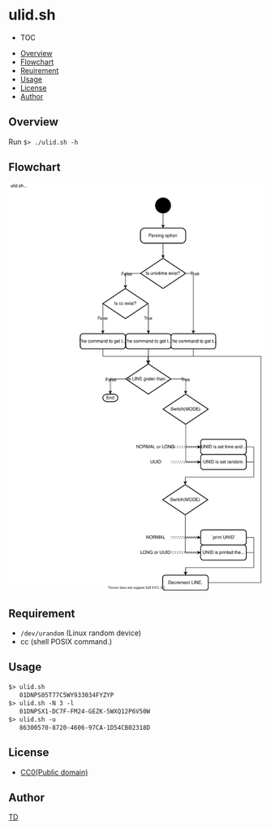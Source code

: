 # ulid.sh

- TOC
 + [Overview](#overview)
 + [Flowchart](#flowchart)
 + [Reuirement](#requirement)
 + [Usage](#usage)
 + [License](#license)
 + [Author](#author)

## Overview

Run `$> ./ulid.sh -h`

## Flowchart

[![Flowchart](./ulid-flow.svg "Flowchart")](https://www.draw.io/#Htd-shi%2FShellScriptsOnGist%2FUpdateImagesSVG%2Fulid_design%2Fulid-flow.svg)

## Requirement

- `/dev/urandom` (Linux random device)
- cc (shell POSIX command.)

## Usage

```
$> ulid.sh
   01DNPS05T77C5WY933034FYZYP
$> ulid.sh -N 3 -l
   01DNPSX1-DC7F-FM24-GEZK-5WXQ12P6V50W
$> ulid.sh -u
   86300570-8720-4606-97CA-1D54CB02318D
```

## License

- [CC0(Public domain)](https://creativecommons.org/publicdomain/zero/1.0/legalcode)

## Author

[TD](https://github.com/td-shi/)
